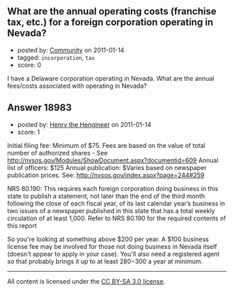 ## What are the annual operating costs (franchise tax, etc.) for a foreign corporation operating in Nevada?

- posted by: [Community](https://stackexchange.com/users/-1/-1-community) on 2011-01-14
- tagged: `incorporation`, `tax`
- score: 0

I have a Delaware corporation operating in Nevada. What are the annual fees/costs associated with operating in Nevada? 


## Answer 18983

- posted by: [Henry the Hengineer](https://stackexchange.com/users/-1/1692-henry-the-hengineer) on 2011-01-14
- score: 1

Initial filing fee: Minimum of $75. Fees are based on the value of total number of authorized shares - See http://nvsos.gov/Modules/ShowDocument.aspx?documentid=609
Annual list of officers: $125
Annual publication: $Varies based on newspaper publication prices. See: http://nvsos.gov/index.aspx?page=244#259

NRS 80.190: This requires each foreign corporation doing business in this state to publish a statement, not later than the
end of the third month following the close of each fiscal year, of its last calendar year’s business in two issues of a
newspaper published in this state that has a total weekly circulation of at least 1,000.  Refer to NRS 80.190 for the required
contents of this report

So you're looking at something above $200 per year. A $100 business license fee may be involved for those not doing business in Nevada itself (doesn't appear to apply in your case). You'll also need a registered agent so that probably brings it up to at least $280-$300 a year at minimum.



---

All content is licensed under the [CC BY-SA 3.0 license](https://creativecommons.org/licenses/by-sa/3.0/).
